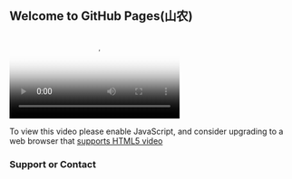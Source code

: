 ## Welcome to GitHub Pages(山农)




<html>
<head>
<link href="//vjs.zencdn.net/7.3.0/video-js.min.css" rel="stylesheet">
<script src="//vjs.zencdn.net/7.3.0/video.min.js"></script>
</head>
<body>

<video
    id="my-player"
    class="video-js"
    controls
    preload="auto"
    poster="//vjs.zencdn.net/v/oceans.png"
    data-setup='{}'>
  <source src="//vjs.zencdn.net/v/oceans.mp4" type="video/mp4"></source>
  <source src="//vjs.zencdn.net/v/oceans.webm" type="video/webm"></source>
  <source src="//vjs.zencdn.net/v/oceans.ogv" type="video/ogg"></source>
  
  <p class="vjs-no-js">
    To view this video please enable JavaScript, and consider upgrading to a
    web browser that
    <a href="https://videojs.com/html5-video-support/" target="_blank">
      supports HTML5 video
    </a>
  </p>
</video>


</body>

</html>












### Support or Contact


